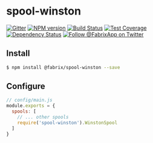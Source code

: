 # spool-winston

[![Gitter][gitter-image]][gitter-url]
[![NPM version][npm-image]][npm-url]
[![Build Status][ci-image]][ci-url]
[![Test Coverage][coverage-image]][coverage-url]
[![Dependency Status][daviddm-image]][daviddm-url]
[![Follow @FabrixApp on Twitter][twitter-image]][twitter-url]


## Install

```sh
$ npm install @fabrix/spool-winston --save
```

## Configure

```js
// config/main.js
module.exports = {
  spools: [
    // ... other spools
    require('spool-winston').WinstonSpool
  ]
}
```

[npm-image]: https://img.shields.io/npm/v/@fabrix/spool-winston.svg?style=flat-square
[npm-url]: https://npmjs.org/package/@fabrix/spool-winston
[ci-image]: https://img.shields.io/circleci/project/github/fabrix-app/spool-winston/master.svg
[ci-url]: https://circleci.com/gh/fabrix-app/spool-winston/tree/master
[daviddm-image]: http://img.shields.io/david/fabrix-app/spool-winston.svg?style=flat-square
[daviddm-url]: https://david-dm.org/fabrix-app/spool-winston
[gitter-image]: http://img.shields.io/badge/+%20GITTER-JOIN%20CHAT%20%E2%86%92-1DCE73.svg?style=flat-square
[gitter-url]: https://gitter.im/fabrix-app/Lobby
[twitter-image]: https://img.shields.io/twitter/follow/FabrixApp.svg?style=social
[twitter-url]: https://twitter.com/FabrixApp
[coverage-image]: https://img.shields.io/codeclimate/coverage/github/fabrix-app/spool-winston.svg?style=flat-square
[coverage-url]: https://codeclimate.com/github/fabrix-app/spool-winston/coverage


